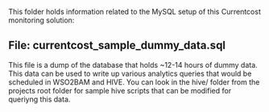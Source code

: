 This folder holds information related to the MySQL setup of this Currentcost monitoring solution:
 
File: currentcost_sample_dummy_data.sql
------------------------------------------------------------------------------------------------------
This file is a dump of the database that holds ~12-14 hours of dummy data. This data can be used to 
write up various analytics queries that would be scheduled in WSO2BAM and HIVE. You can look in the
hive/ folder from the projects root folder for sample hive scripts that can be modified for queriyng
this data. 


